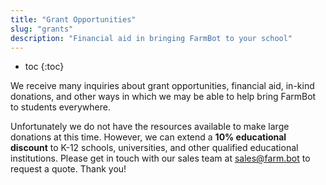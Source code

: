 ```yaml
---
title: "Grant Opportunities"
slug: "grants"
description: "Financial aid in bringing FarmBot to your school"
---
```


* toc
{:toc}

We receive many inquiries about grant opportunities, financial aid, in-kind donations, and other ways in which we may be able to help bring FarmBot to students everywhere.

Unfortunately we do not have the resources available to make large donations at this time. However, we can extend a **10% educational discount** to K-12 schools, universities, and other qualified educational institutions. Please get in touch with our sales team at [sales@farm.bot](mailto:sales@farm.bot) to request a quote. Thank you!
